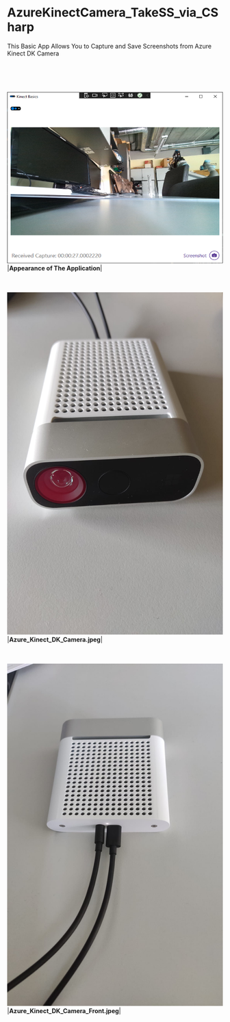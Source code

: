 # AzureKinectCamera_TakeSS_via_CSharp
This Basic App Allows You to Capture and Save Screenshots from Azure Kinect DK Camera
<br/><br/><br/><br/><br/>

<img src="https://github.com/RGuven/AzureKinectCamera_TakeSS_via_CSharp/blob/main/Images/app_appearance.png" width="600" height="400">
|<b>Appearance of The Application</b>|

<br/><br/>
<img src="https://github.com/RGuven/AzureKinectCamera_TakeSS_via_CSharp/blob/main/Images/Azure_Kinect_DK_Camera.jpeg" width="600" height="800">
|<b>Azure_Kinect_DK_Camera.jpeg</b>|

<br/><br/>
<img src="https://github.com/RGuven/AzureKinectCamera_TakeSS_via_CSharp/blob/main/Images/Azure_Kinect_DK_Camera_Front.jpeg" width="600" height="800">
|<b>Azure_Kinect_DK_Camera_Front.jpeg</b>|

